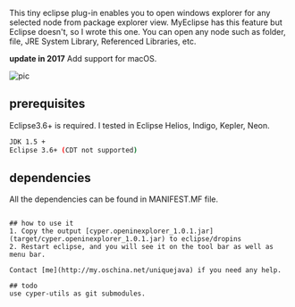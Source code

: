 This tiny eclipse plug-in enables you to open windows explorer for any selected node from package explorer view.
MyEclipse has this feature but Eclipse doesn't, so I wrote this one.
You can open any node such as folder, file, JRE System Library, Referenced Libraries, etc.

**update in 2017** Add support for macOS.

![pic](http://static.oschina.net/uploads/space/2013/0831/194848_VEcq_113421.jpg)

## prerequisites
Eclipse3.6+ is required. I tested in Eclipse Helios, Indigo, Kepler, Neon.

```sh
JDK 1.5 +
Eclipse 3.6+ (CDT not supported)
```

## dependencies
All the dependencies can be found in MANIFEST.MF file.
```

## how to use it
1. Copy the output [cyper.openinexplorer_1.0.1.jar](target/cyper.openinexplorer_1.0.1.jar) to eclipse/dropins
2. Restart eclipse, and you will see it on the tool bar as well as menu bar.

Contact [me](http://my.oschina.net/uniquejava) if you need any help.

## todo
use cyper-utils as git submodules.